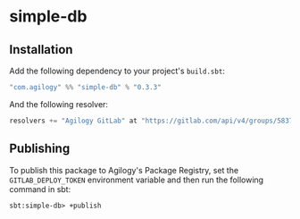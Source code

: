 # simple-db

## Installation

Add the following dependency to your project's `build.sbt`:

```scala
"com.agilogy" %% "simple-db" % "0.3.3"
```

And the following resolver:

```scala
resolvers += "Agilogy GitLab" at "https://gitlab.com/api/v4/groups/583742/packages/maven"
```

## Publishing

To publish this package to Agilogy's Package Registry, set the `GITLAB_DEPLOY_TOKEN` environment variable and then run the following command in sbt:

```
sbt:simple-db> +publish
```
